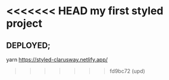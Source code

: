<<<<<<< HEAD
my first styled project
=======
## DEPLOYED;

yarn https://styled-clarusway.netlify.app/
>>>>>>> fd9bc72 (upd)
